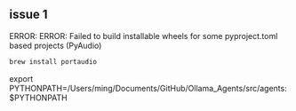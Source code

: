 ## issue 1

ERROR: ERROR: Failed to build installable wheels for some pyproject.toml based projects (PyAudio)

```bash
brew install portaudio
```


export PYTHONPATH=/Users/ming/Documents/GitHub/Ollama_Agents/src/agents:$PYTHONPATH
